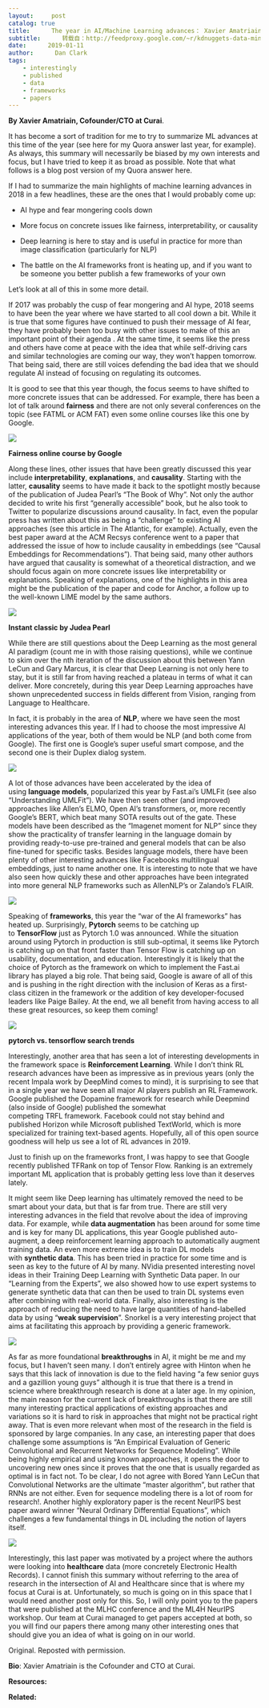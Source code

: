 ```yaml
---
layout:     post
catalog: true
title:      The year in AI/Machine Learning advances： Xavier Amatriain 2018 Roundup
subtitle:      转载自：http://feedproxy.google.com/~r/kdnuggets-data-mining-analytics/~3/XCw7W4yw_TE/xamat-ai-machine-learning-roundup.html
date:      2019-01-11
author:      Dan Clark
tags:
    - interestingly
    - published
    - data
    - frameworks
    - papers
---
```


**By Xavier Amatriain, Cofounder/CTO at Curai**.

It has become a sort of tradition for me to try to summarize ML advances at this time of the year (see here for my Quora answer last year, for example). As always, this summary will necessarily be biased by my own interests and focus, but I have tried to keep it as broad as possible. Note that what follows is a blog post version of my Quora answer here.

If I had to summarize the main highlights of machine learning advances in 2018 in a few headlines, these are the ones that I would probably come up:

- AI hype and fear mongering cools down

- More focus on concrete issues like fairness, interpretability, or causality

- Deep learning is here to stay and is useful in practice for more than image classification (particularly for NLP)

- The battle on the AI frameworks front is heating up, and if you want to be someone you better publish a few frameworks of your own


Let’s look at all of this in some more detail.

If 2017 was probably the cusp of fear mongering and AI hype, 2018 seems to have been the year where we have started to all cool down a bit. While it is true that some figures have continued to push their message of AI fear, they have probably been too busy with other issues to make of this an important point of their agenda . At the same time, it seems like the press and others have come at peace with the idea that while self-driving cars and similar technologies are coming our way, they won’t happen tomorrow. That being said, there are still voices defending the bad idea that we should regulate AI instead of focusing on regulating its outcomes.

It is good to see that this year though, the focus seems to have shifted to more concrete issues that can be addressed. For example, there has been a lot of talk around **fairness** and there are not only several conferences on the topic (see FATML or ACM FAT) even some online courses like this one by Google.

![](https://cdn-images-1.medium.com/max/1600/1*JkPUb_S1-WF3YGEAXyU7Ng.png)


**Fairness online course by Google**

Along these lines, other issues that have been greatly discussed this year include **interpretability**, **explanations**, and **causality**. Starting with the latter, **causality** seems to have made it back to the spotlight mostly because of the publication of Judea Pearl’s “The Book of Why”. Not only the author decided to write his first “generally accessible” book, but he also took to Twitter to popularize discussions around causality. In fact, even the popular press has written about this as being a “challenge” to existing AI approaches (see this article in The Atlantic, for example). Actually, even the best paper award at the ACM Recsys conference went to a paper that addressed the issue of how to include causality in embeddings (see “Causal Embeddings for Recommendations”). That being said, many other authors have argued that causality is somewhat of a theoretical distraction, and we should focus again on more concrete issues like interpretability or explanations. Speaking of explanations, one of the highlights in this area might be the publication of the paper and code for Anchor, a follow up to the well-known LIME model by the same authors.

![](https://cdn-images-1.medium.com/max/1600/0*KICCbbGThKd2sd8g.jpg)


**Instant classic by Judea Pearl**

While there are still questions about the Deep Learning as the most general AI paradigm (count me in with those raising questions), while we continue to skim over the nth iteration of the discussion about this between Yann LeCun and Gary Marcus, it is clear that Deep Learning is not only here to stay, but it is still far from having reached a plateau in terms of what it can deliver. More concretely, during this year Deep Learning approaches have shown unprecedented success in fields different from Vision, ranging from Language to Healthcare.

In fact, it is probably in the area of **NLP**, where we have seen the most interesting advances this year. If I had to choose the most impressive AI applications of the year, both of them would be NLP (and both come from Google). The first one is Google’s super useful smart compose, and the second one is their Duplex dialog system.

![](https://cdn-images-1.medium.com/max/1600/0*fpWRnj7jWdKZwRWM.png)


A lot of those advances have been accelerated by the idea of using **language models**, popularized this year by Fast.ai’s UMLFit (see also “Understanding UMLFit”). We have then seen other (and improved) approaches like Allen’s ELMO, Open AI’s transformers, or, more recently Google’s BERT, which beat many SOTA results out of the gate. These models have been described as the “Imagenet moment for NLP” since they show the practicality of transfer learning in the language domain by providing ready-to-use pre-trained and general models that can be also fine-tuned for specific tasks. Besides language models, there have been plenty of other interesting advances like Facebooks multilingual embeddings, just to name another one. It is interesting to note that we have also seen how quickly these and other approaches have been integrated into more general NLP frameworks such as AllenNLP’s or Zalando’s FLAIR.

![](https://cdn-images-1.medium.com/max/1600/1*3N8dKy7wm3sWARmEAorbtQ.png)


Speaking of **frameworks**, this year the “war of the AI frameworks” has heated up. Surprisingly, **Pytorch** seems to be catching up to **TensorFlow** just as Pytorch 1.0 was announced. While the situation around using Pytorch in production is still sub-optimal, it seems like Pytorch is catching up on that front faster than Tensor Flow is catching up on usability, documentation, and education. Interestingly it is likely that the choice of Pytorch as the framework on which to implement the Fast.ai library has played a big role. That being said, Google is aware of all of this and is pushing in the right direction with the inclusion of Keras as a first-class citizen in the framework or the addition of key developer-focused leaders like Paige Bailey. At the end, we all benefit from having access to all these great resources, so keep them coming!

![](https://cdn-images-1.medium.com/max/1600/0*GMgiXv2Q2hyXrxaN)


**pytorch vs. tensorflow search trends**

Interestingly, another area that has seen a lot of interesting developments in the framework space is **Reinforcement Learning**. While I don’t think RL research advances have been as impressive as in previous years (only the recent Impala work by DeepMind comes to mind), it is surprising to see that in a single year we have seen all major AI players publish an RL Framework. Google published the Dopamine framework for research while Deepmind (also inside of Google) published the somewhat competing TRFL framework. Facebook could not stay behind and published Horizon while Microsoft published TextWorld, which is more specialized for training text-based agents. Hopefully, all of this open source goodness will help us see a lot of RL advances in 2019.

Just to finish up on the frameworks front, I was happy to see that Google recently published TFRank on top of Tensor Flow. Ranking is an extremely important ML application that is probably getting less love than it deserves lately.

It might seem like Deep learning has ultimately removed the need to be smart about your data, but that is far from true. There are still very interesting advances in the field that revolve about the idea of improving data. For example, while **data augmentation** has been around for some time and is key for many DL applications, this year Google published auto-augment, a deep reinforcement learning approach to automatically augment training data. An even more extreme idea is to train DL models with **synthetic data**. This has been tried in practice for some time and is seen as key to the future of AI by many. NVidia presented interesting novel ideas in their Training Deep Learning with Synthetic Data paper. In our “Learning from the Experts”, we also showed how to use expert systems to generate synthetic data that can then be used to train DL systems even after combining with real-world data. Finally, also interesting is the approach of reducing the need to have large quantities of hand-labelled data by using “**weak supervision**”. Snorkel is a very interesting project that aims at facilitating this approach by providing a generic framework.

![](https://cdn-images-1.medium.com/max/1600/1*w0CknyrjfU-4eKF1BDHW6w.png)


As far as more foundational **breakthroughs** in AI, it might be me and my focus, but I haven’t seen many. I don’t entirely agree with Hinton when he says that this lack of innovation is due to the field having “a few senior guys and a gazillion young guys” although it is true that there is a trend in science where breakthrough research is done at a later age. In my opinion, the main reason for the current lack of breakthroughs is that there are still many interesting practical applications of existing approaches and variations so it is hard to risk in approaches that might not be practical right away. That is even more relevant when most of the research in the field is sponsored by large companies. In any case, an interesting paper that does challenge some assumptions is “An Empirical Evaluation of Generic Convolutional and Recurrent Networks for Sequence Modeling”. While being highly empirical and using known approaches, it opens the door to uncovering new ones since it proves that the one that is usually regarded as optimal is in fact not. To be clear, I do not agree with Bored Yann LeCun that Convolutional Networks are the ultimate “master algorithm”, but rather that RNNs are not either. Even for sequence modeling there is a lot of room for research!. Another highly exploratory paper is the recent NeurIPS best paper award winner “Neural Ordinary Differential Equations”, which challenges a few fundamental things in DL including the notion of layers itself.

![](https://cdn-images-1.medium.com/max/1600/1*8HjrB2avVurWxfA2pGaZ1A.png)


Interestingly, this last paper was motivated by a project where the authors were looking into **healthcare** data (more concretely Electronic Health Records). I cannot finish this summary without referring to the area of research in the intersection of AI and Healthcare since that is where my focus at Curai is at. Unfortunately, so much is going on in this space that I would need another post only for this. So, I will only point you to the papers that were published at the MLHC conference and the ML4H NeurIPS workshop. Our team at Curai managed to get papers accepted at both, so you will find our papers there among many other interesting ones that should give you an idea of what is going on in our world.

Original. Reposted with permission.

**Bio**: Xavier Amatriain is the Cofounder and CTO at Curai.

**Resources:**

**Related:**


